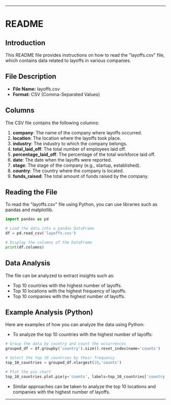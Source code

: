 
---

# README

## Introduction

This README file provides instructions on how to read the "layoffs.csv" file, which contains data related to layoffs in various companies.

## File Description

- **File Name:** layoffs.csv
- **Format:** CSV (Comma-Separated Values)

## Columns

The CSV file contains the following columns:

1. **company**: The name of the company where layoffs occurred.
2. **location**: The location where the layoffs took place.
3. **industry**: The industry to which the company belongs.
4. **total_laid_off**: The total number of employees laid off.
5. **percentage_laid_off**: The percentage of the total workforce laid off.
6. **date**: The date when the layoffs were reported.
7. **stage**: The stage of the company (e.g., startup, established).
8. **country**: The country where the company is located.
9. **funds_raised**: The total amount of funds raised by the company.

## Reading the File

To read the "layoffs.csv" file using Python, you can use libraries such as pandas and matplotlib.

```python
import pandas as pd

# Load the data into a pandas DataFrame
df = pd.read_csv('layoffs.csv')

# Display the columns of the DataFrame
print(df.columns)
```

## Data Analysis

The file can be analyzed to extract insights such as:

- Top 10 countries with the highest number of layoffs.
- Top 10 locations with the highest frequency of layoffs.
- Top 10 companies with the highest number of layoffs.

## Example Analysis (Python)

Here are examples of how you can analyze the data using Python:

- To analyze the top 10 countries with the highest number of layoffs:

```python
# Group the data by country and count the occurrences
grouped_df = df.groupby('country').size().reset_index(name='counts')

# Select the top 10 countries by their frequency
top_10_countries = grouped_df.nlargest(10,'counts')

# Plot the pie chart
top_10_countries.plot.pie(y='counts', labels=top_10_countries['country'], legend=False, figsize=(10,10))
```

- Similar approaches can be taken to analyze the top 10 locations and companies with the highest number of layoffs.

---
